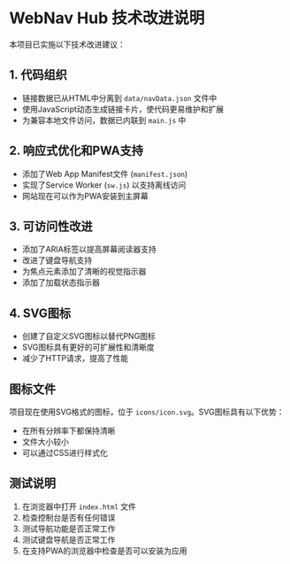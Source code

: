 # WebNav Hub 技术改进说明

本项目已实施以下技术改进建议：

## 1. 代码组织
- 链接数据已从HTML中分离到 `data/navData.json` 文件中
- 使用JavaScript动态生成链接卡片，使代码更易维护和扩展
- 为兼容本地文件访问，数据已内联到 `main.js` 中

## 2. 响应式优化和PWA支持
- 添加了Web App Manifest文件 (`manifest.json`)
- 实现了Service Worker (`sw.js`) 以支持离线访问
- 网站现在可以作为PWA安装到主屏幕

## 3. 可访问性改进
- 添加了ARIA标签以提高屏幕阅读器支持
- 改进了键盘导航支持
- 为焦点元素添加了清晰的视觉指示器
- 添加了加载状态指示器

## 4. SVG图标
- 创建了自定义SVG图标以替代PNG图标
- SVG图标具有更好的可扩展性和清晰度
- 减少了HTTP请求，提高了性能

## 图标文件

项目现在使用SVG格式的图标，位于 `icons/icon.svg`。SVG图标具有以下优势：
- 在所有分辨率下都保持清晰
- 文件大小较小
- 可以通过CSS进行样式化

## 测试说明

1. 在浏览器中打开 `index.html` 文件
2. 检查控制台是否有任何错误
3. 测试导航功能是否正常工作
4. 测试键盘导航是否正常工作
5. 在支持PWA的浏览器中检查是否可以安装为应用